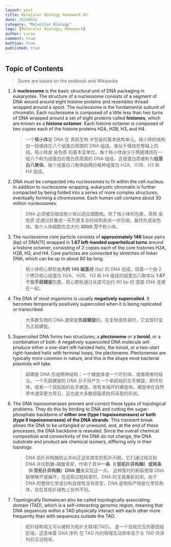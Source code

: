 ```yaml
---
layout: post
title: Molecular Biology Homework 03
date: 20240922
category: "Molecular Biology"
tags: [Molecular Biology, Homework]
author: Lucas
comment: true
mathjax: true
published: true
---
```


## Topic of Contents

> Some are based on the textbook and Wikipedia

1. A **nucleosome** is the basic structural unit of DNA packaging in eukaryotes. The structure of a nucleosome consists of a segment of DNA wound around eight histone proteins and resembles thread wrapped around a spool. The nucleosome is the fundamental subunit of chromatin. Each nucleosome is composed of a little less than two turns of DNA wrapped around a set of eight proteins called **histones**, which are known as a **histone octamer**. Each histone octamer is composed of two copies each of the histone proteins H2A, H2B, H3, and H4.

	> 一个**核小体**是 DNA 在 真核生物 中包装的基本结构单元。核小体的结构由一段缠绕在八个组蛋白周围的 DNA 组成，类似于缠绕在卷轴上的线。核小体是 染色质 的基本亚单位。每个核小体由少于两圈缠绕在一组八个称为组蛋白的蛋白质周围的 DNA 组成，这组蛋白质被称为**组蛋白八聚体**。每个组蛋白八聚体由两份每种组蛋白 H2A、H2B、H3 和 H4 组成。

2. DNA must be compacted into nucleosomes to fit within the cell nucleus. In addition to nucleosome wrapping, eukaryotic chromatin is further compacted by being folded into a series of more complex structures, eventually forming a chromosome. Each human cell contains about 30 million nucleosomes.

	> DNA 必须被压缩成核小体以适应细胞核。除了核小体的包裹，真核 染色质 还通过折叠成一系列更复杂的结构来进一步压缩，最终形成染色体。每个人体细胞包含大约 **3000 万个**核小体。

3. The nucleosome core particle consists of **approximately 146** base pairs (bp) of DNA[11] wrapped in **1.67 left-handed superhelical turns** around a histone octamer, consisting of 2 copies each of the core histones H2A, H2B, H3, and H4. Core particles are connected by stretches of linker DNA, which can be up to about 80 bp long.

	> 核小体核心颗粒由**大约 146 碱基对** (bp) 的 DNA 组成，绕着一个由 2 个拷贝核心组蛋白 H2A、H2B、H3 和 H4 组成的组蛋白八聚体以 **1.67 个左手超螺旋**包裹。核心颗粒通过长度可达约 80 bp 的 连接 DNA 连接在一起。

4. The DNA of most organisms is usually **negatively supercoiled**. It becomes temporarily positively supercoiled when it is being replicated or transcribed.

	> 大多数生物的 DNA 通常是**负超螺旋**的。在复制或转录时，它会暂时变为正超螺旋。

5. Supercoiled DNA forms two structures; a **plectoneme** or a **toroid**, or a combination of both. A negatively supercoiled DNA molecule will produce either a one-start left-handed helix, the toroid, or a two-start right-handed helix with terminal loops, the plectoneme. Plectonemes are typically more common in nature, and this is the shape most bacterial plasmids will take.

	>超螺旋 DNA 形成两种结构；一个螺旋体或一个环形体，或者两者的结合。一个负超螺旋的 DNA 分子将产生一个单起始的左手螺旋，即环形体，或者一个双起始的右手螺旋，带有末端环的螺旋体。螺旋体在自然界中通常更为常见，这也是大多数细菌质粒将采取的形状。

6. The DNA topoisomerases prevent and correct these types of topological problems. They do this by binding to DNA and cutting the sugar-phosphate backbone of **either one (type I topoisomerases) or both (type II topoisomerases) of the DNA strands**. This transient break allows the DNA to be untangled or unwound, and, at the end of these processes, the DNA backbone is resealed. Since the overall chemical composition and connectivity of the DNA do not change, the DNA substrate and product are chemical isomers, differing only in their topology.

	> DNA 拓扑异构酶防止并纠正这些类型的拓扑问题。它们通过结合到 DNA 并切割糖-磷酸骨架，作用于其中**一条（I 型拓扑异构酶）或两条（II 型拓扑异构酶）DNA 链**来实现这一点。 这种暂时的断裂使得 DNA 能够解开或展开，在这些过程结束时，DNA 的主链重新封闭。由于 DNA 的整体化学成分和连接性没有改变，DNA 底物和产物是化学异构体，仅在其拓扑结构上有所不同。

7. Topologically Domaincan also be called  topologically associating domain (TAD), which is a self-interacting genomic region, meaning that DNA sequences within a TAD physically interact with each other more frequently than with sequences outside the TAD.

	> 拓扑结构域又可以被称为拓扑关联域(TAD)， 是一个自我交互的基因组区域，这意味着 DNA 序列 在 TAD 内的物理互动频率高于与 TAD 外序列的互动频率。